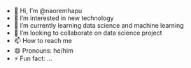 - 👋 Hi, I’m @naoremhapu
- 👀 I’m interested in new technology
- 🌱 I’m currently learning data science and machine learning
- 💞️ I’m looking to collaborate on data science project
- 📫 How to reach me 
- 😄 Pronouns: he/him
- ⚡ Fun fact: ...

<!---
naoremhapu/naoremhapu is a ✨ special ✨ repository because its `README.md` (this file) appears on your GitHub profile.
You can click the Preview link to take a look at your changes.
--->

